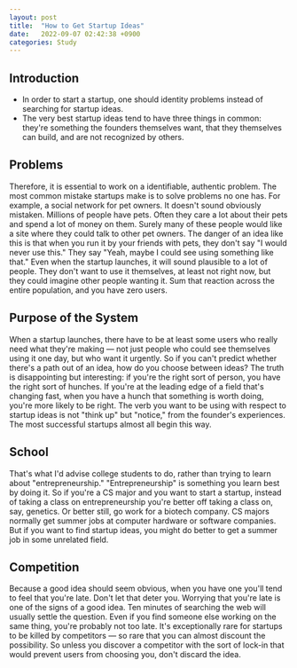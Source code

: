 ```yaml
---
layout: post
title:  "How to Get Startup Ideas"
date:   2022-09-07 02:42:38 +0900
categories: Study
---
```


## Introduction

- In order to start a startup, one should identity problems instead of searching for startup ideas.
- The very best startup ideas tend to have three things in common: they're something the founders themselves want, that they themselves can build, and are not recognized by others.

## Problems

Therefore, it is essential to work on a identifiable, authentic problem. The most common mistake startups make is to solve problems no one has. For example, a social network for pet owners. It doesn't sound obviously mistaken. Millions of people have pets. Often they care a lot about their pets and spend a lot of money on them. Surely many of these people would like a site where they could talk to other pet owners. The danger of an idea like this is that when you run it by your friends with pets, they don't say "I would never use this." They say "Yeah, maybe I could see using something like that." Even when the startup launches, it will sound plausible to a lot of people. They don't want to use it themselves, at least not right now, but they could imagine other people wanting it. Sum that reaction across the entire population, and you have zero users.

## Purpose of the System

When a startup launches, there have to be at least some users who really need what they're making — not just people who could see themselves using it one day, but who want it urgently.
So if you can't predict whether there's a path out of an idea, how do you choose between ideas? The truth is disappointing but interesting: if you're the right sort of person, you have the right sort of hunches. If you're at the leading edge of a field that's changing fast, when you have a hunch that something is worth doing, you're more likely to be right. The verb you want to be using with respect to startup ideas is not "think up" but "notice," from the founder's experiences. The most successful startups almost all begin this way.

## School

That's what I'd advise college students to do, rather than trying to learn about "entrepreneurship." "Entrepreneurship" is something you learn best by doing it. So if you're a CS major and you want to start a startup, instead of taking a class on entrepreneurship you're better off taking a class on, say, genetics. Or better still, go work for a biotech company. CS majors normally get summer jobs at computer hardware or software companies. But if you want to find startup ideas, you might do better to get a summer job in some unrelated field.

## Competition

Because a good idea should seem obvious, when you have one you'll tend to feel that you're late. Don't let that deter you. Worrying that you're late is one of the signs of a good idea. Ten minutes of searching the web will usually settle the question. Even if you find someone else working on the same thing, you're probably not too late. It's exceptionally rare for startups to be killed by competitors — so rare that you can almost discount the possibility. So unless you discover a competitor with the sort of lock-in that would prevent users from choosing you, don't discard the idea.